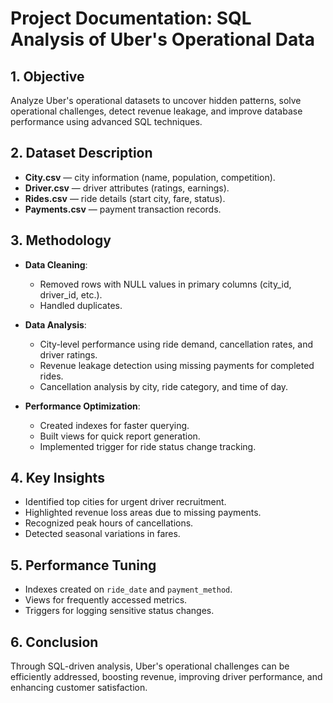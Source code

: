 # Project Documentation: SQL Analysis of Uber's Operational Data

## 1. Objective

Analyze Uber's operational datasets to uncover hidden patterns, solve operational challenges, detect revenue leakage, and improve database performance using advanced SQL techniques.



## 2. Dataset Description

- **City.csv** — city information (name, population, competition).
- **Driver.csv** — driver attributes (ratings, earnings).
- **Rides.csv** — ride details (start city, fare, status).
- **Payments.csv** — payment transaction records.



## 3. Methodology

- **Data Cleaning**:
  - Removed rows with NULL values in primary columns (city_id, driver_id, etc.).
  - Handled duplicates.

- **Data Analysis**:
  - City-level performance using ride demand, cancellation rates, and driver ratings.
  - Revenue leakage detection using missing payments for completed rides.
  - Cancellation analysis by city, ride category, and time of day.

- **Performance Optimization**:
  - Created indexes for faster querying.
  - Built views for quick report generation.
  - Implemented trigger for ride status change tracking.



## 4. Key Insights

- Identified top cities for urgent driver recruitment.
- Highlighted revenue loss areas due to missing payments.
- Recognized peak hours of cancellations.
- Detected seasonal variations in fares.


## 5. Performance Tuning

- Indexes created on `ride_date` and `payment_method`.
- Views for frequently accessed metrics.
- Triggers for logging sensitive status changes.



## 6. Conclusion

Through SQL-driven analysis, Uber's operational challenges can be efficiently addressed, boosting revenue, improving driver performance, and enhancing customer satisfaction.


